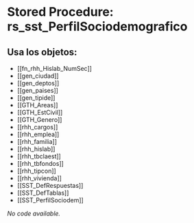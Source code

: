 # Stored Procedure: rs_sst_PerfilSociodemografico

## Usa los objetos:
- [[fn_rhh_Hislab_NumSec]]
- [[gen_ciudad]]
- [[gen_deptos]]
- [[gen_paises]]
- [[gen_tipide]]
- [[GTH_Areas]]
- [[GTH_EstCivil]]
- [[GTH_Genero]]
- [[rhh_cargos]]
- [[rhh_emplea]]
- [[rhh_familia]]
- [[rhh_hislab]]
- [[rhh_tbclaest]]
- [[rhh_tbfondos]]
- [[rhh_tipcon]]
- [[rhh_vivienda]]
- [[SST_DefRespuestas]]
- [[SST_DefTablas]]
- [[SST_PerfilSociodem]]

*No code available.*
